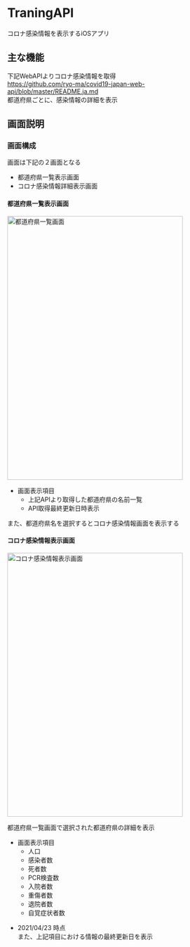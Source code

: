 # TraningAPI
コロナ感染情報を表示するiOSアプリ  
  
## 主な機能  
下記WebAPIよりコロナ感染情報を取得  
https://github.com/ryo-ma/covid19-japan-web-api/blob/master/README.ja.md  
都道府県ごとに、感染情報の詳細を表示  
  
## 画面説明  
### 画面構成
画面は下記の２画面となる
- 都道府県一覧表示画面
- コロナ感染情報詳細表示画面  

#### 都道府県一覧表示画面  
<img src="https://user-images.githubusercontent.com/24288482/115819973-e1e6f480-a43a-11eb-8b57-ed17f1b91c24.png" alt="都道府県一覧画面" title="都道府県一覧画面" width="400" height="600">  
  
- 画面表示項目  
    - 上記APIより取得した都道府県の名前一覧    
    - API取得最終更新日時表示  

また、都道府県名を選択するとコロナ感染情報画面を表示する  
  
#### コロナ感染情報表示画面
<img src="https://user-images.githubusercontent.com/24288482/115819994-ef03e380-a43a-11eb-9f06-be59fbda05b7.png" alt="コロナ感染情報表示画面" title="コロナ感染情報表示画面" width="400" height="600">  
  
都道府県一覧画面で選択された都道府県の詳細を表示  
- 画面表示項目  
    - 人口  
    - 感染者数  
    - 死者数  
    - PCR検査数  
    - 入院者数  
    - 重傷者数  
    - 退院者数  
    - 自覚症状者数  
* 2021/04/23 時点  
また、上記項目における情報の最終更新日を表示
  

